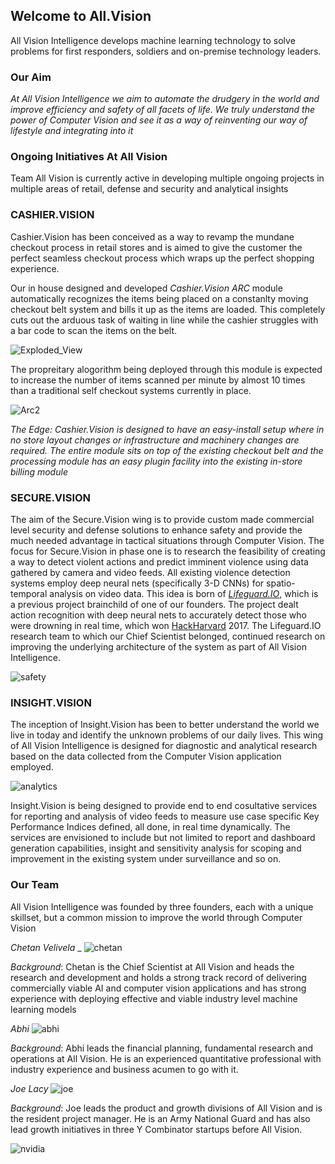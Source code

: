 ## Welcome to All.Vision

All Vision Intelligence develops machine learning technology to solve problems for first responders, soldiers and on-premise technology leaders.

### Our Aim

_At All Vision Intelligence we aim to automate the drudgery in the world and improve efficiency and safety of all facets of life. We truly understand the power of Computer Vision and see it as a way of reinventing our way of lifestyle and integrating into it_

### Ongoing Initiatives At All Vision

Team All Vision is currently active in developing multiple ongoing projects in multiple areas of retail, defense and security and analytical insights

### CASHIER.VISION

  Cashier.Vision has been conceived as a way to revamp the mundane checkout process in retail stores and is aimed to give the customer the perfect seamless checkout process which wraps up the perfect shopping experience. 

  Our in house designed and developed *Cashier.Vision ARC* module automatically recognizes the items being placed on a constanlty moving checkout belt system and bills it up as the items are loaded. This completely cuts out the arduous task of waiting in line while the cashier struggles with a bar code to scan the items on the belt. 
  
  ![Exploded_View](images/Exploded_View_Cashier_Vision.png)
  
  The propreitary alogorithm being deployed through this module is expected to increase the number of items scanned per minute by almost 10 times than a traditional self checkout systems currently in place.

![Arc2](images/arc2.png)

  _The Edge: Cashier.Vision is designed to have an easy-install setup where in no store layout changes or infrastructure and machinery changes are required. The entire module sits on top of the existing checkout belt and the processing module has an easy plugin facility into the existing in-store billing module_


### SECURE.VISION

  The aim of the Secure.Vision wing is to provide custom made commercial level security and defense solutions to enhance safety and provide the much needed advantage in tactical situations through Computer Vision. The focus for Secure.Vision in phase one is to research the feasibility of creating a way to detect violent actions and predict imminent violence using data gathered by camera and video feeds. All existing violence detection systems employ deep neural nets (specifically 3-D CNNs) for spatio-temporal analysis on video data.
  This idea is born of [*Lifeguard.IO*](https://devpost.com/software/lifeguard-io), which is a previous project brainchild of one of our founders. The project dealt action recognition with deep neural nets to accurately detect those who were drowning in real time, which won [HackHarvard](https://hackharvard.io/) 2017. The Lifeguard.IO research team to which our Chief Scientist belonged, continued research on improving the underlying architecture of the system as part of All Vision Intelligence.
  
  
![safety](images/safety.png)  
  
### INSIGHT.VISION

  The inception of Insight.Vision has been to better understand the world we live in today and identify the unknown problems of our daily lives. This wing of All Vision Intelligence is designed for diagnostic and analytical research based on the data collected from the Computer Vision application employed.
  
  ![analytics](images/analytics.png)
  
  Insight.Vision is being designed to provide end to end cosultative services for reporting and analysis of video feeds to measure use case specific Key Performance Indices defined, all done, in real time dynamically. The services are envisioned to include but not limited to report and dashboard generation capabilities, insight and sensitivity analysis for scoping and improvement in the existing system under surveillance and so on.
  
  
### Our Team

All Vision Intelligence was founded by three founders, each with a unique skillset, but a common mission to improve the world through Computer Vision

_Chetan Velivela_
_
![chetan](images/chetan.jpeg)

*Background*: Chetan is the Chief Scientist at All Vision and heads the research and development and holds a strong track record of delivering commercially viable AI and computer vision applications and has strong experience with deploying effective and viable industry level machine learning models

_Abhi_
![abhi](images/abhi.jpeg)

*Background*: Abhi leads the financial planning, fundamental research and operations at All Vision. He is an experienced quantitative professional with industry experience and business acumen to go with it.

_Joe Lacy_
![joe](images/joe.jpeg)

*Background*: Joe leads the product and growth divisions of All Vision and is the resident project manager. He is an Army National Guard and has also lead growth initiatives in three Y Combinator startups before All Vision. 


![nvidia](images/NV_Inception_Program_Logo_NV_Inception_Logo_V_CMYK.png)



  
